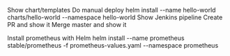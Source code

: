 Show chart/templates
Do manual deploy
helm install --name hello-world charts/hello-world --namespace hello-world
Show Jenkins pipeline
Create PR and show it
Merge master and show it

Install prometheus with Helm
helm install --name prometheus stable/prometheus -f prometheus-values.yaml --namespace prometheus
